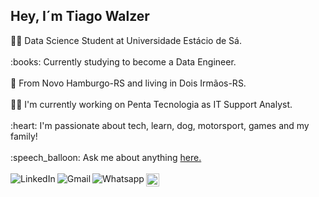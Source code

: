 <h2 align="left">Hey, I´m Tiago Walzer</h2>
👨‍🎓 Data Science Student at Universidade Est&aacute;cio de S&aacute;.
<br /><br />
:books: Currently studying to become a Data Engineer.
<br /><br />
📍 From Novo Hamburgo-RS and living in Dois Irm&#227;os-RS.
<br /><br />
👨‍💼 I'm currently working on Penta Tecnologia as IT Support Analyst.
<br /><br />
:heart: I'm passionate about tech, learn, dog, motorsport, games and my family!
<br /><br />
:speech_balloon: Ask me about anything <a href="https://github.com/tiagowalzer/tiagowalzer/issues">here.</a>
<br /><br />
<!--- :link: <a href="https://linktr.ee/tiagowalzer">My Social Networks.</a>
<br />
<br /> -->
<a href="https://www.linkedin.com/in/tiagowalzer/">
    <img src="https://img.shields.io/badge/-LinkedIn-blue?style=flat&logo=Linkedin&logoColor=white" title="My Social Network" align="left" alt="LinkedIn">
</a>
<a href="mailto:tiagowalzer@gmail.com">
    <img src="https://img.shields.io/badge/-Gmail-c14438?style=flat&logo=Gmail&logoColor=white" title="Send me an email" align="left" alt="Gmail">
</a>
<a href="https://api.whatsapp.com/send?phone=5551999992580">
    <img src="https://img.shields.io/badge/-Whatsapp-4CA143?style=flat&labelColor=4CA143&logo=whatsapp&logoColor=white" title="Text me" align="left" alt="Whatsapp">
</a>
<a href="https://github.com/tiagowalzer">
    <img src="https://img.shields.io/github/followers/tiagowalzer?label=follow&style=social" height="21" title="Follow me" align="left" alt="GitHub">
</a>
